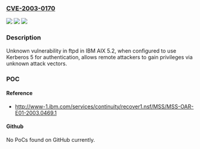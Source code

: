 ### [CVE-2003-0170](https://cve.mitre.org/cgi-bin/cvename.cgi?name=CVE-2003-0170)
![](https://img.shields.io/static/v1?label=Product&message=n%2Fa&color=blue)
![](https://img.shields.io/static/v1?label=Version&message=n%2Fa&color=blue)
![](https://img.shields.io/static/v1?label=Vulnerability&message=n%2Fa&color=brighgreen)

### Description

Unknown vulnerability in ftpd in IBM AIX 5.2, when configured to use Kerberos 5 for authentication, allows remote attackers to gain privileges via unknown attack vectors.

### POC

#### Reference
- http://www-1.ibm.com/services/continuity/recover1.nsf/MSS/MSS-OAR-E01-2003.0469.1

#### Github
No PoCs found on GitHub currently.

